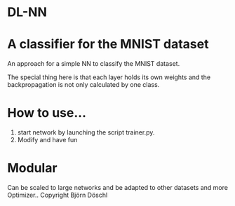# DL-NN
# A classifier for the MNIST dataset
An approach for a simple NN to classify the MNIST dataset.

The special thing here is that each layer holds its own weights and the backpropagation is not only calculated by one class.

# How to use...
1. start network by launching the script trainer.py.
2. Modify and have fun

# Modular
Can be scaled to large networks and be adapted to other datasets and more Optimizer..
Copyright Björn Döschl
